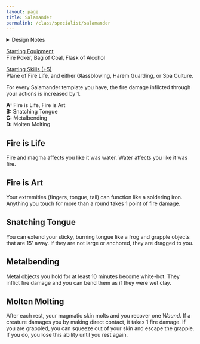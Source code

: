 ```yaml
---
layout: page
title: Salamander
permalink: /class/specialist/salamander
---
```


<details markdown="1">
<summary>Design Notes</summary>
*This is a monster class for the [salamander](https://saltygoo.github.io/monsters/salamander). I base my designs upon Jojiro's [philosophy](https://dungeonantology.com/2020/08/09/glog-class-design/). This class is special because it changes the way environment is perceived: it takes two common barriers for adventurers (fire and metal) and opens them up, while making water a terrifying one. Templates C and D make the salamander a deadly fighter in melee, but it lacks the durability to truly abuse it.*

*The power of this class relies on the interactions between all its abilities: the fire damage boost improves Fire is Art, Metalbending and Molten Molting, and Snatching Tongue is a good way to touch something for more than a round and trigger Fire is Art. — SaltyGoo*
</details>

<ins>Starting Equipment</ins><br>
Fire Poker, Bag of Coal, Flask of Alcohol

<ins>Starting Skills (+5)</ins><br>
Plane of Fire Life, and either Glassblowing, Harem Guarding, or Spa Culture.

For every Salamander template you have, the fire damage inflicted through your actions is increased by 1.

**A:** Fire is Life, Fire is Art<br>
**B:** Snatching Tongue<br>
**C:** Metalbending<br>
**D:** Molten Molting<br>

## Fire is Life
Fire and magma affects you like it was water. Water affects you like it was fire.

## Fire is Art
Your extremities (fingers, tongue, tail) can function like a soldering iron. Anything you touch for more than a round takes 1 point of fire damage.

## Snatching Tongue
You can extend your sticky, burning tongue like a frog and grapple objects that are 15' away. If they are not large or anchored, they are dragged to you.

## Metalbending
Metal objects you hold for at least 10 minutes become white-hot. They inflict fire damage and you can bend them as if they were wet clay.

## Molten Molting
After each rest, your magmatic skin molts and you recover one *Wound*. If a creature damages you by making direct contact, it takes 1 fire damage. If you are grappled, you can squeeze out of your skin and escape the grapple. If you do, you lose this ability until you rest again.
